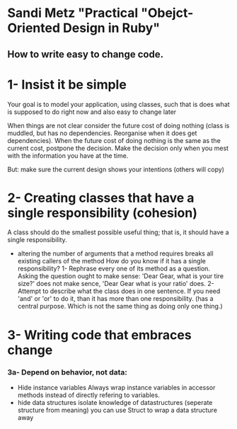 # Sandi Metz "Practical "Obejct-Oriented Design in Ruby"
## How to write easy to change code.

# 1- Insist it be simple
Your goal is to model your application, using classes, such that is does what is
supposed to do right now and also easy to change later

When things are not clear consider the future cost of doing nothing (class is
muddled, but has no dependencies. Reorganise when it does get dependencies).
When the future cost of doing nothing is the same as the current cost, postpone
the decision. Make the decision only when you mest with the information you have
at the time.

But: make sure the current design shows your intentions (others will copy)

# 2- Creating classes that have a single responsibility (cohesion)
A class should do the smallest possible useful thing; that is, it should have a
single responsibility.
  - altering the number of arguments that a method requires breaks all existing
    callers of the method
How do you know if it has a single responsibility?
1- Rephrase every one of its method as a question. Asking the question ought
   to make sense: 'Dear Gear, what is your tire size?' does not make sence,
   'Dear Gear what is your ratio' does.
2- Attempt to describe what the class does in one sentence. If you need 'and' or
   'or' to do it, than it has more than one responsibility. (has a central
   purpose. Which is not the same thing as doing only one thing.)

# 3- Writing code that embraces change
### 3a- Depend on behavior, not data:
- Hide instance variables
  Always wrap instance variables in accessor methods instead of directly
  refering to variables.
- hide data structures
  isolate knowledge of datastructures (seperate structure from meaning)
  you can use Struct to wrap a data structure away
